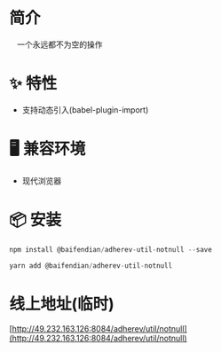 # 简介
&ensp;&ensp;一个永远都不为空的操作

# ✨ 特性
- 支持动态引入(babel-plugin-import)

# 🖥 兼容环境
- 现代浏览器

# 📦 安装
```javascript
npm install @baifendian/adherev-util-notnull --save
``` 

```javascript
yarn add @baifendian/adherev-util-notnull
```

# 线上地址(临时)
[http://49.232.163.126:8084/adherev/util/notnull](http://49.232.163.126:8084/adherev/util/notnull)
